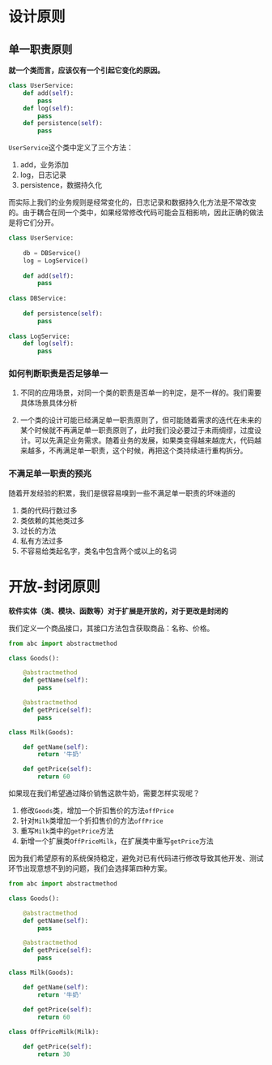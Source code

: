 # 设计原则

## 单一职责原则

**就一个类而言，应该仅有一个引起它变化的原因。**

```python
class UserService:
	def add(self):
        pass
    def log(self):
        pass
    def persistence(self):
        pass
```

`UserService`这个类中定义了三个方法：

1. add，业务添加
2. log，日志记录
3. persistence，数据持久化

而实际上我们的业务规则是经常变化的，日志记录和数据持久化方法是不常改变的。由于耦合在同一个类中，如果经常修改代码可能会互相影响，因此正确的做法是将它们分开。

```python
class UserService:
	
    db = DBService()
    log = LogService()
    
	def add(self):
        pass
    
class DBService:
    
    def persistence(self):
        pass
    
class LogService:
    def log(self):
        pass
```

### 如何判断职责是否足够单一

1. 不同的应用场景，对同一个类的职责是否单一的判定，是不一样的。我们需要具体场景具体分析

2. 一个类的设计可能已经满足单一职责原则了，但可能随着需求的迭代在未来的某个时候就不再满足单一职责原则了，此时我们没必要过于未雨绸缪，过度设计。可以先满足业务需求。随着业务的发展，如果类变得越来越庞大，代码越来越多，不再满足单一职责，这个时候，再把这个类持续进行重构拆分。

### 不满足单一职责的预兆

随着开发经验的积累，我们是很容易嗅到一些不满足单一职责的坏味道的

1. 类的代码行数过多
2. 类依赖的其他类过多
3. 过长的方法
4. 私有方法过多
5. 不容易给类起名字，类名中包含两个或以上的名词

# 开放-封闭原则

**软件实体（类、模块、函数等）对于扩展是开放的，对于更改是封闭的**

我们定义一个商品接口，其接口方法包含获取商品：名称、价格。

```python
from abc import abstractmethod

class Goods():

    @abstractmethod
    def getName(self):
        pass

    @abstractmethod
    def getPrice(self):
        pass

class Milk(Goods):

    def getName(self):
        return '牛奶'

    def getPrice(self):
        return 60
```

如果现在我们希望通过降价销售这款牛奶，需要怎样实现呢？

1. 修改`Goods`类，增加一个折扣售价的方法`offPrice`
2. 针对`Milk`类增加一个折扣售价的方法`offPrice`
3. 重写`Milk`类中的`getPrice`方法
4. 新增一个扩展类`OffPriceMilk`，在扩展类中重写`getPrice`方法

因为我们希望原有的系统保持稳定，避免对已有代码进行修改导致其他开发、测试环节出现意想不到的问题，我们会选择第四种方案。

```python
from abc import abstractmethod

class Goods():

    @abstractmethod
    def getName(self):
        pass

    @abstractmethod
    def getPrice(self):
        pass

class Milk(Goods):

    def getName(self):
        return '牛奶'

    def getPrice(self):
        return 60
    
class OffPriceMilk(Milk):

    def getPrice(self):
        return 30
```